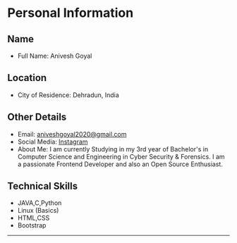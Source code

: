 # Personal Information

## Name
- Full Name: Anivesh Goyal

## Location
- City of Residence: Dehradun, India

## Other Details
- Email: aniveshgoyal2020@gmail.com
- Social Media: [Instagram](https://instagram.com/aniveshgoyal543)
- About Me: I am currently Studying in my 3rd year of Bachelor's in Computer Science and Engineering in Cyber Security & Forensics. I am a passionate Frontend Developer and also an Open Source Enthusiast.

## Technical Skills
- JAVA,C,Python
- Linux (Basics)
- HTML,CSS
- Bootstrap

---

